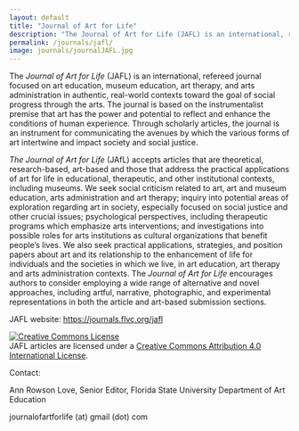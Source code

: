 ```yaml
---
layout: default
title: "Journal of Art for Life"
description: "The Journal of Art for Life (JAFL) is an international, refereed journal focused on art education, museum education, art therapy, and arts administration in authentic, real-world contexts toward the goal of social progress through the arts."
permalink: /journals/jafl/
image: journals/journalJAFL.jpg
---
```


The *Journal of Art for Life* (JAFL) is an international, refereed journal focused on art education, museum education, art therapy, and arts administration in authentic, real-world contexts toward the goal of social progress through the arts. The journal is based on the instrumentalist premise that art has the power and potential to reflect and enhance the conditions of human experience. Through scholarly articles, the journal is an instrument for communicating the avenues by which the various forms of art intertwine and impact society and social justice.

*The Journal of Art for Life* (JAfL) accepts articles that are theoretical, research-based, art-based and those that address the practical applications of art for life in educational, therapeutic, and other institutional contexts, including museums. We seek social criticism related to art, art and museum education, arts administration and art therapy; inquiry into potential areas of exploration regarding art in society, especially focused on social justice and other crucial issues; psychological perspectives, including therapeutic programs which emphasize arts interventions; and investigations into possible roles for arts institutions as cultural organizations that benefit people’s lives. We also seek practical applications, strategies, and position papers about art and its relationship to the enhancement of life for individuals and the societies in which we live, in art education, art therapy and arts administration contexts.  The *Journal of Art for Life* encourages authors to consider employing a wide range of alternative and novel approaches, including artful, narrative, photographic, and experimental representations in both the article and art-based submission sections. 

JAFL website: <a href="https://journals.flvc.org/jafl" target="_blank">https://journals.flvc.org/jafl</a>

<a rel="license" href="http://creativecommons.org/licenses/by/4.0/"><img alt="Creative Commons License" style="border-width:0" src="https://i.creativecommons.org/l/by/4.0/88x31.png" /></a><br />JAFL articles are licensed under a <a rel="license" href="http://creativecommons.org/licenses/by/4.0/">Creative Commons Attribution 4.0 International License</a>.

Contact:

Ann Rowson Love, Senior Editor, Florida State University Department of Art Education

journalofartforlife (at) gmail (dot) com
